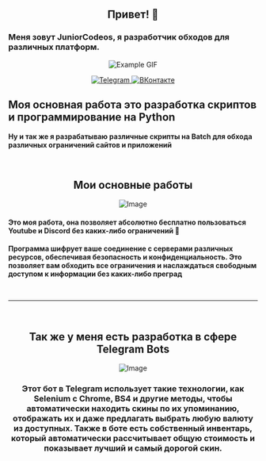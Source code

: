 <div align="center">
  <h2><b> Привет! 👋</b></h2>
</div>

<div>
  <p>
    <h3><b>Меня зовут JuniorCodeos, я разработчик обходов для различных платформ.</b></h3>
  </p>
</div>

<p align="center">
  <img src="https://steamuserimages-a.akamaihd.net/ugc/958603887331757558/D1E9FAB08630AFD6CB06EE7B719338B00BCEACBC/?imw=512&imh=219&ima=fit&impolicy=Letterbox&imcolor=%23000000&letterbox=true" alt="Example GIF">
</p>

<p align="center">
  <a href="https://t.me/juniorcodeos">
    <img src="https://img.shields.io/badge/Telegram-2CA5E0?style=for-the-badge&logo=telegram&logoColor=white" alt="Telegram">
  </a>
  <a href="https://vk.com/your_vk_link">
    <img src="https://img.shields.io/badge/ВКонтакте-0077FF?style=for-the-badge&logo=vk&logoColor=white" alt="ВКонтакте">
  </a>
</p>

<div align="left">
  <h2>
    <b>Моя основная работа это разработка скриптов и программирование на Python</b>
  </h2>
</div>

<div align="left">
  <p>
    <b>Ну и так же я разрабатываю различные скрипты на Batch для обхода различных ограничений сайтов и приложений</b>
  </p>
</div>

<br>

<div align="center">
  <p>
    <h2>
      <b>Мои основные работы</b>
    </h2>
  </p>
</div>

<div align="center">
  <img src="https://i.imgur.com/dvtdiLI.png" alt="Image">
  <div align="left">
    <h4><b>Это моя работа, она позволяет абсолютно бесплатно пользоваться Youtube и Discord без каких-либо ограничений 🎉</b></h4>
  </div>
</div>

<div align="left">
  <p>
  <p>
    <b>Программа шифрует ваше соединение с серверами различных ресурсов, обеспечивая безопасность и конфиденциальность. Это позволяет вам обходить все ограничения и наслаждаться свободным доступом к информации без каких-либо преград</b>
  </p>
</div>

<br>

<hr> 

<br>

<div align="center">
  <h2><b>Так же у меня есть разработка в сфере Telegram Bots</b></h2>
  <img src="https://i.imgur.com/Imugy4o.png" alt="Image">
    <div>
      <h3><b>Этот бот в Telegram использует такие технологии, как Selenium с Chrome, BS4 и другие методы, чтобы автоматически находить скины по их упоминанию, отображать их и даже предлагать выбрать любую валюту из доступных. Также в боте есть собственный инвентарь, который автоматически рассчитывает общую стоимость и показывает лучший и самый дорогой скин.</b></h3>
    </div>
</div>

  









